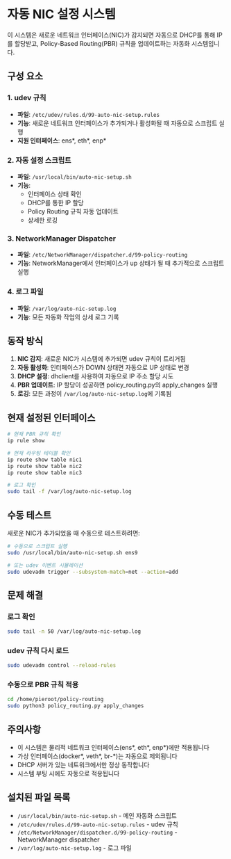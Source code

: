 # 자동 NIC 설정 시스템

이 시스템은 새로운 네트워크 인터페이스(NIC)가 감지되면 자동으로 DHCP를 통해 IP를 할당받고, Policy-Based Routing(PBR) 규칙을 업데이트하는 자동화 시스템입니다.

## 구성 요소

### 1. udev 규칙
- **파일**: `/etc/udev/rules.d/99-auto-nic-setup.rules`
- **기능**: 새로운 네트워크 인터페이스가 추가되거나 활성화될 때 자동으로 스크립트 실행
- **지원 인터페이스**: ens*, eth*, enp*

### 2. 자동 설정 스크립트
- **파일**: `/usr/local/bin/auto-nic-setup.sh`
- **기능**: 
  - 인터페이스 상태 확인
  - DHCP를 통한 IP 할당
  - Policy Routing 규칙 자동 업데이트
  - 상세한 로깅

### 3. NetworkManager Dispatcher
- **파일**: `/etc/NetworkManager/dispatcher.d/99-policy-routing`
- **기능**: NetworkManager에서 인터페이스가 up 상태가 될 때 추가적으로 스크립트 실행

### 4. 로그 파일
- **파일**: `/var/log/auto-nic-setup.log`
- **기능**: 모든 자동화 작업의 상세 로그 기록

## 동작 방식

1. **NIC 감지**: 새로운 NIC가 시스템에 추가되면 udev 규칙이 트리거됨
2. **자동 활성화**: 인터페이스가 DOWN 상태면 자동으로 UP 상태로 변경
3. **DHCP 설정**: dhclient를 사용하여 자동으로 IP 주소 할당 시도
4. **PBR 업데이트**: IP 할당이 성공하면 policy_routing.py의 apply_changes 실행
5. **로깅**: 모든 과정이 `/var/log/auto-nic-setup.log`에 기록됨

## 현재 설정된 인터페이스

```bash
# 현재 PBR 규칙 확인
ip rule show

# 현재 라우팅 테이블 확인
ip route show table nic1
ip route show table nic2
ip route show table nic3

# 로그 확인
sudo tail -f /var/log/auto-nic-setup.log
```

## 수동 테스트

새로운 NIC가 추가되었을 때 수동으로 테스트하려면:

```bash
# 수동으로 스크립트 실행
sudo /usr/local/bin/auto-nic-setup.sh ens9

# 또는 udev 이벤트 시뮬레이션
sudo udevadm trigger --subsystem-match=net --action=add
```

## 문제 해결

### 로그 확인
```bash
sudo tail -n 50 /var/log/auto-nic-setup.log
```

### udev 규칙 다시 로드
```bash
sudo udevadm control --reload-rules
```

### 수동으로 PBR 규칙 적용
```bash
cd /home/pieroot/policy-routing
sudo python3 policy_routing.py apply_changes
```

## 주의사항

- 이 시스템은 물리적 네트워크 인터페이스(ens*, eth*, enp*)에만 적용됩니다
- 가상 인터페이스(docker*, veth*, br-*)는 자동으로 제외됩니다
- DHCP 서버가 있는 네트워크에서만 정상 동작합니다
- 시스템 부팅 시에도 자동으로 적용됩니다

## 설치된 파일 목록

- `/usr/local/bin/auto-nic-setup.sh` - 메인 자동화 스크립트
- `/etc/udev/rules.d/99-auto-nic-setup.rules` - udev 규칙
- `/etc/NetworkManager/dispatcher.d/99-policy-routing` - NetworkManager dispatcher
- `/var/log/auto-nic-setup.log` - 로그 파일
